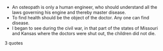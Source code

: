  - An osteopath is only a human engineer, who should understand all the laws governing his engine and thereby master disease.
 - To find health should be the object of the doctor. Any one can find disease.
 - I began to see during the civil war, in that part of the states of Missouri and Kansas where the doctors were shut out, the children did not die.

3 quotes
